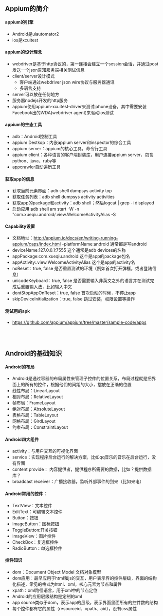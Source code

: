 
## Appium的简介

#### appium的引擎
- Android是uiautomator2
- ios是xcuitest

#### appium的设计理念
- webdriver是基于http协议的，第一连接会建立一个session会话，并通过post发送一个json告知服务端相关测试信息
- client/server设计模式
  - 客户端通过webdriver json wire协议与服务器通讯
  - 多语言支持
- server可以放在任何地方
- 服务器nodejs开发的http服务
- appium使用appium-xcuitest-driver来测试iphone设备，其中需要安装Facebook出的WDA(webdriver agent)来驱动ios测试

#### appium的生态工具
- adb：Android控制工具
- appium Destkop：内嵌appium server和inspector的综合工具
- appium server：appium的核心工具，命令行工具
- appium client：各种语言的客户端封装库，用户连接appium server，包含python、java、ruby等
- appcrawler自动遍历工具


#### 获取app的信息
- 获取当前元素界面：adb shell dumpsys activity top
- 获取任务列表：adb shell dumpsys activity activities
- 获取app的package和activity：adb shell；然后logcat | grep -i displayed
- 启动应用:adb shell am start -W -n "com.xueqiu.android/.view.WelcomeActivityAlias -S


#### Capability设置
- 文档地址：http://appium.io/docs/en/writing-running-appium/caps/index.html
-platformName:android 通常都是写android
- deviceName:127.0.0.1:7555 这个通常是adb devices的名称
- appPackage:com.xueqiu.android 这个是app的package包名
- appActivity:.view.WelcomeActivityAlias 这个是app的activity名
- noReset：true, false 是否重置测试的环境（例如首次打开弹框，或者登陆信息）
- unicodeKeyboard：true, false 是否需要输入非英文之外的语言并在测试完成后重置输入法，比如输入中文
- dontStopAppOnReset：true, false 首次启动的时候，不停止app
- skipDeviceInitialization：true, false 跳过安装，权限设置等操作


#### 测试用的apk
- https://github.com/appium/appium/tree/master/sample-code/apps

<br>

<br>

## Android的基础知识

#### Android的布局
- Android是通过容器的布局属性来管理子控件的位置关系，布局过程就是把界面上的所有的控件，根据他们的间距的大小，摆放在正确的位置
- 线性布局：LinearLayout
- 相对布局：RelativeLayout
- 帧布局：FrameLayout
- 绝对布局：AbsoluteLayout
- 表格布局：TableLayout
- 网格布局：GirdLayout
- 约束布局：ConstraintLayout


#### Android四大组件
- activity：与用户交互的可视化界面
- service：实现程序后台运行的解决方案，比如qq音乐的音乐在后台运行，没有界面
- content provide： 内容提供者，提供程序所需要的数据，比如？提供数据库？
- broadcast receiver：广播接收器，监听外部事件的到来（比如来电）

#### Android常用的控件：
- TextView：文本控件
- EditText：可编辑文本控件
- Button：按钮
- ImageButton：图标按钮
- ToggleButton:开关按钮
- ImageView：图片控件
- CheckBox：复选框控件
- RadioButton：单选框控件


#### 控件知识
- dom：Document Object Model 文档对象模型
- dom应用：最早应用于html和js的交互，用户表示界的控件层级，界面的结构化描述，常见的格式为html、xml。核心元素为节点和属性
- xpath：xml路径语言，用于xml中的节点定位
- Android的应用层级结构是定制的xml
- app source类似于dom，表示app的层级，表示界面里面所有的控件数的结构
- 每个控件都有它的属性（resourceid、xpath、aid），没有css属性